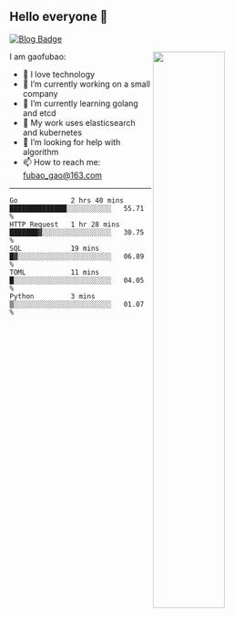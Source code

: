 ## Hello everyone 👋

[![Blog Badge](https://img.shields.io/badge/blog-60k+%20pageview-brightgreen)](https://www.jianshu.com/u/d777ec56a358)

<img align="right" width="50%" src="https://github-readme-stats.vercel.app/api?username=gaofubao&theme=onedark">

I am gaofubao:

- 🔭 I love technology
- 🌱 I’m currently working on a small company
- 👯 I’m currently learning golang and etcd
- 💬 My work uses elasticsearch and kubernetes
- 🤔 I’m looking for help with algorithm
- 📫 How to reach me: fubao_gao@163.com

---


<!--START_SECTION:waka-->
```text
Go             2 hrs 40 mins   ██████████████░░░░░░░░░░░   55.71 % 
HTTP Request   1 hr 28 mins    ███████▓░░░░░░░░░░░░░░░░░   30.75 % 
SQL            19 mins         █▓░░░░░░░░░░░░░░░░░░░░░░░   06.89 % 
TOML           11 mins         █░░░░░░░░░░░░░░░░░░░░░░░░   04.05 % 
Python         3 mins          ▒░░░░░░░░░░░░░░░░░░░░░░░░   01.07 % 
```
<!--END_SECTION:waka-->
